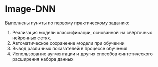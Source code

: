 # Image-DNN
Выполнены пункты по первому практическому заданию:
1. Реализация модели классификации, основанной на свёрточных нейронных сетях.
2. Автоматическое сохранение модели при обучении
3. Вывод различных показателей в процессе обучения
4. Использование аугментации и других способов синтетического расширения набора данных
